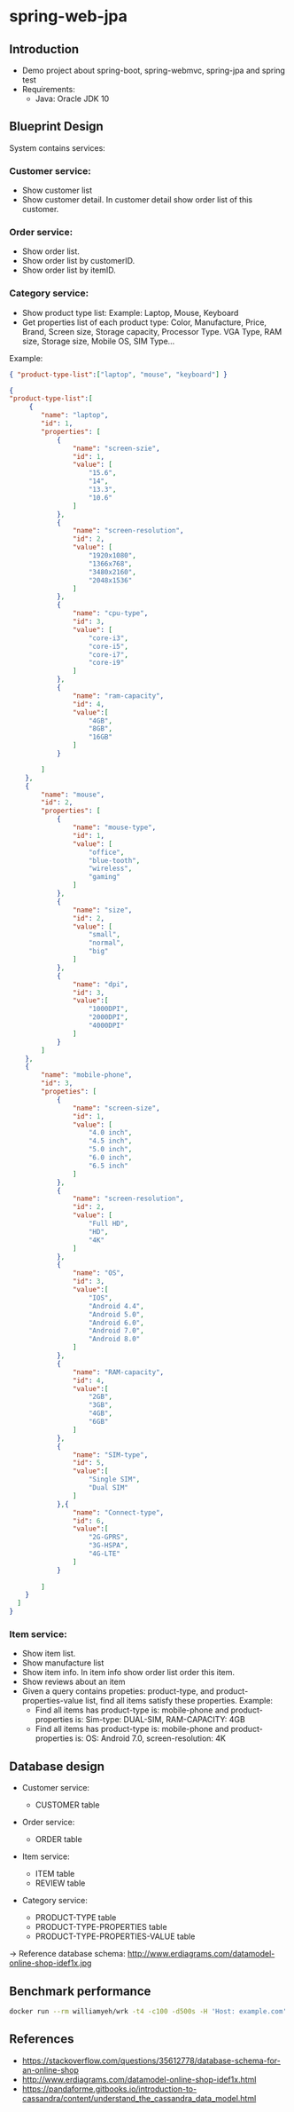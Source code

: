 # spring-web-jpa

## Introduction

- Demo project about spring-boot, spring-webmvc, spring-jpa and spring test
- Requirements:
    - Java: Oracle JDK 10
    
## Blueprint Design

System contains services:

### Customer service:
 
 - Show customer list
 - Show customer detail. In customer detail show order list of this customer.

### Order service:
 
 - Show order list.
 - Show order list by customerID.
 - Show order list by itemID.
  
### Category service:
 
 - Show product type list: Example: Laptop, Mouse, Keyboard
 - Get properties list of each product type: Color, Manufacture, Price, Brand, Screen size, Storage capacity, Processor Type. VGA Type, RAM size, Storage size, Mobile OS, SIM Type...
 
Example:    

```json
{ "product-type-list":["laptop", "mouse", "keyboard"] }
```

```json
{
"product-type-list":[
     {
        "name": "laptop",
        "id": 1,
        "properties": [
            {
                "name": "screen-szie",
                "id": 1,
                "value": [
                    "15.6",
                    "14",
                    "13.3",
                    "10.6"
                ]
            },
            {
                "name": "screen-resolution",
                "id": 2,
                "value": [
                    "1920x1080",
                    "1366x768",
                    "3480x2160",
                    "2048x1536"
                ]
            },
            {
                "name": "cpu-type",
                "id": 3,
                "value": [
                    "core-i3",
                    "core-i5",
                    "core-i7",
                    "core-i9"
                ]
            },
            {
                "name": "ram-capacity",
                "id": 4,
                "value":[
                    "4GB",
                    "8GB",
                    "16GB"
                ]
            }

        ]
    },   
    {
        "name": "mouse",
        "id": 2,
        "properties": [
            {
                "name": "mouse-type",
                "id": 1,
                "value": [
                    "office",
                    "blue-tooth",
                    "wireless",
                    "gaming"
                ]
            },
            {
                "name": "size",
                "id": 2,
                "value": [
                    "small",
                    "normal",
                    "big"
                ]
            },
            {
                "name": "dpi",
                "id": 3,
                "value":[
                    "1000DPI",
                    "2000DPI",
                    "4000DPI"
                ]
            }
        ]
    },
    {
        "name": "mobile-phone",
        "id": 3,
        "propeties": [
            {
                "name": "screen-size",
                "id": 1,
                "value": [
                    "4.0 inch",
                    "4.5 inch",
                    "5.0 inch",
                    "6.0 inch",
                    "6.5 inch"
                ]
            },
            {
                "name": "screen-resolution",
                "id": 2,
                "value": [
                    "Full HD",
                    "HD",
                    "4K"
                ]
            },
            {
                "name": "OS",
                "id": 3,
                "value":[
                    "IOS",
                    "Android 4.4",
                    "Android 5.0",
                    "Android 6.0",
                    "Android 7.0",
                    "Android 8.0"
                ]
            },
            {
                "name": "RAM-capacity",
                "id": 4,
                "value":[
                    "2GB",
                    "3GB",
                    "4GB",
                    "6GB"
                ]
            },
            {
                "name": "SIM-type",
                "id": 5,
                "value":[
                    "Single SIM",
                    "Dual SIM"
                ]
            },{
                "name": "Connect-type",
                "id": 6,
                "value":[
                    "2G-GPRS",
                    "3G-HSPA",
                    "4G-LTE"
                ]
            }
    
        ]
    }  
  ]
}
```

### Item service:
 
- Show item list.
- Show manufacture list
- Show item info. In item info show order list order this item.
- Show reviews about an item
- Given a query contains propeties: product-type, and product-properties-value list, find all items satisfy these properties. Example:
  - Find all items has product-type is: mobile-phone and product-properties is: Sim-type: DUAL-SIM, RAM-CAPACITY: 4GB
  - Find all items has product-type is: mobile-phone and product-properties is: OS: Android 7.0, screen-resolution: 4K

## Database design

- Customer service:
  - CUSTOMER table

- Order service:
  - ORDER table

- Item service:
  - ITEM table
  - REVIEW table

- Category service: 
  - PRODUCT-TYPE table
  - PRODUCT-TYPE-PROPERTIES table 
  - PRODUCT-TYPE-PROPERTIES-VALUE table
  
-> Reference database schema: http://www.erdiagrams.com/datamodel-online-shop-idef1x.jpg

## Benchmark performance

```bash
docker run --rm williamyeh/wrk -t4 -c100 -d500s -H 'Host: example.com' --latency --timeout 30s http://192.168.120.1:8060/api/customer/customers\?address\=Ha%20Noi
```

## References

- https://stackoverflow.com/questions/35612778/database-schema-for-an-online-shop
- http://www.erdiagrams.com/datamodel-online-shop-idef1x.html
- https://pandaforme.gitbooks.io/introduction-to-cassandra/content/understand_the_cassandra_data_model.html
